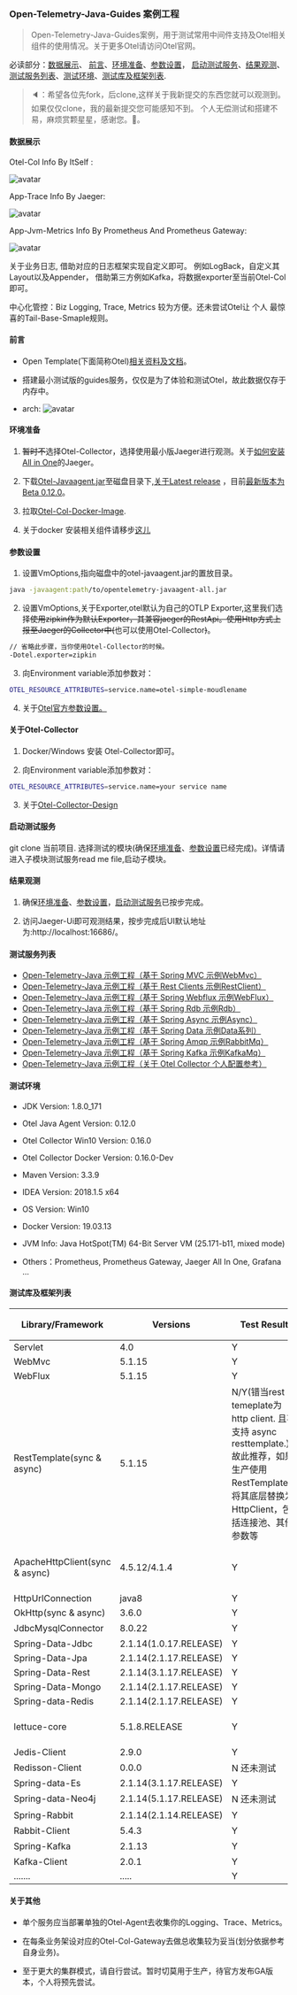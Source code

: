 ### Open-Telemetry-Java-Guides 案例工程

> Open-Telemetry-Java-Guides案例，用于测试常用中间件支持及Otel相关组件的使用情况。关于更多Otel请访问Otel官网。

必读部分：[数据展示](#数据展示)、 [前言](#前言)、[环境准备](#环境准备)、[参数设置](#参数设置)，
[启动测试服务](#启动测试服务)、[结果观测](#结果观测)、[测试服务列表](#测试服务列表)、[测试环境](#测试环境)、[测试库及框架列表](#测试库及框架列表).

> 🔈：希望各位先fork，后clone,这样关于我新提交的东西您就可以观测到。如果仅仅clone，我的最新提交您可能感知不到。
个人无偿测试和搭建不易，麻烦赏颗星星，感谢您。🙇‍。

#### 数据展示

Otel-Col Info By ItSelf :

![avatar](image/otel-col-spans-metrics.png)

App-Trace Info By Jaeger:

![avatar](image/jaeger-trace.png)

App-Jvm-Metrics Info By Prometheus And Prometheus Gateway:

![avatar](image/app-jvm-metrics.png)

关于业务日志, 借助对应的日志框架实现自定义即可。
例如LogBack，自定义其Layout以及Appender， 借助第三方例如Kafka，将数据exporter至当前Otel-Col即可。

中心化管控：Biz Logging, Trace, Metrics 较为方便。还未尝试Otel让 个人 最惊喜的Tail-Base-Smaple规则。

#### 前言 

- Open Template(下面简称Otel)[相关资料及文档](https://opentelemetry.io/docs/java/getting_started/)。

- 搭建最小测试版的guides服务，仅仅是为了体验和测试Otel，故此数据仅存于内存中。

- arch: ![avatar](image/otel-guides-arch.png)

#### 环境准备

1. ~~暂时不~~选择Otel-Collector，选择使用最小版Jaeger进行观测。关于[如何安装All in One](https://www.jaegertracing.io/docs/1.16/getting-started/)的Jaeger。

2. 下载[Otel-Javaagent.jar](https://github.com/open-telemetry/opentelemetry-java-instrumentation/releases/download/v0.12.0/opentelemetry-javaagent-all.jar)至磁盘目录下,[关于Latest release](https://github.com/open-telemetry/opentelemetry-java-instrumentation/releases) ，目前[最新版本为Beta 0.12.0](https://github.com/open-telemetry/opentelemetry-java-instrumentation/releases/tag/v0.12.0)。

3. 拉取[Otel-Col-Docker-Image](https://hub.docker.com/search?q=otel&type=image).

4. 关于docker 安装相关组件请移步[这儿](https://github.com/chenmudu/open-telemetry-java-guides/tree/master/config/others.properties)

#### 参数设置

1. 设置VmOptions,指向磁盘中的otel-javaagent.jar的置放目录。
```sh
java -javaagent:path/to/opentelemetry-javaagent-all.jar
```
2. 设置VmOptions,关于Exporter,otel默认为自己的OTLP Exporter,这里我们选择~~使用zipkin作为默认Exporter，其兼容jaeger的RestApi。使用Http方式上报至Jaeger的Collector中(~~也可以使用Otel-Collector~~)~~。
```sh
// 省略此步骤，当你使用Otel-Collector的时候。
-Dotel.exporter=zipkin
```
3. 向Environment variable添加参数对：
```sh
OTEL_RESOURCE_ATTRIBUTES=service.name=otel-simple-moudlename
```

4. 关于[Otel官方参数设置。](https://github.com/open-telemetry/opentelemetry-java-instrumentation#getting-started)

#### 关于Otel-Collector

1. Docker/Windows 安装 Otel-Collector即可。

2. 向Environment variable添加参数对：
```sh
OTEL_RESOURCE_ATTRIBUTES=service.name=your service name
```
3. 关于[Otel-Collector-Design](https://github.com/open-telemetry/opentelemetry-collector/blob/master/docs/design.md)

#### 启动测试服务

 git clone 当前项目. 选择测试的模块(确保[环境准备](#环境准备)、[参数设置](#参数设置)已经完成)。详情请进入子模块测试服务read me file,启动子模块。
 
#### 结果观测

1. 确保[环境准备](#环境准备)、[参数设置](#参数设置)，[启动测试服务](#启动测试服务)已按步完成。

2. 访问Jaeger-Ui即可观测结果，按步完成后UI默认地址为:http://localhost:16686/。


#### 测试服务列表

* [Open-Telemetry-Java 示例工程（基于 Spring   MVC 示例WebMvc）](otel-simple-webmvc)
* [Open-Telemetry-Java 示例工程（基于 Rest Clients 示例RestClient）](otel-simple-restclient)
* [Open-Telemetry-Java 示例工程（基于 Spring Webflux 示例WebFlux）](otel-simple-webflux)
* [Open-Telemetry-Java 示例工程（基于 Spring Rdb 示例Rdb）](otel-simple-rdb)
* [Open-Telemetry-Java 示例工程（基于 Spring Async 示例Async）](otel-simple-async)
* [Open-Telemetry-Java 示例工程（基于 Spring Data 示例Data系列）](otel-simple-spring-data)
* [Open-Telemetry-Java 示例工程（基于 Spring Amqp 示例RabbitMq）](otel-simple-rabbit)
* [Open-Telemetry-Java 示例工程（基于 Spring Kafka 示例KafkaMq）](otel-simple-kafka)
* [Open-Telemetry-Java 示例工程（关于 Otel Collector 个人配置参考）](https://github.com/chenmudu/open-telemetry-java-guides/tree/master/config/otel-col-config.yaml)

#### 测试环境

- JDK Version: 1.8.0_171

- Otel Java Agent Version: 0.12.0

- Otel Collector Win10 Version: 0.16.0

- Otel Collector Docker Version: 0.16.0-Dev

- Maven Version: 3.3.9

- IDEA Version: 2018.1.5 x64

- OS Version: Win10

- Docker Version: 19.03.13

- JVM Info: Java HotSpot(TM) 64-Bit Server VM (25.171-b11, mixed mode)

- Others：Prometheus, Prometheus Gateway, Jaeger All In One, Grafana ...

#### 测试库及框架列表

| Library/Framework         | Versions                       |Test Result               |官方最低版本支持   |
|---------------------------|--------------------------------|--------------------------|-----------------|
| Servlet                   | 4.0                            |Y                         |      2.2+       |
| WebMvc                    | 5.1.15                         |Y                         |      3.1+       |
| WebFlux                   | 5.1.15                         |Y                         |      5.0+       |
| RestTemplate(sync & async)| 5.1.15                         |N/Y(错当rest temeplate为http client. 且不支持 async resttemplate.)故此推荐，如果生产使用RestTemplate，将其底层替换为HttpClient，包括连接池、其他参数等| 官方无支持|
| ApacheHttpClient(sync & async)  | 4.5.12/4.1.4             |Y                         |      2.0+/1.9+ (not including 2.x yet)|
| HttpUrlConnection         | java8                          |Y                         |      Java 7+    |
| OkHttp(sync & async)      | 3.6.0                          |Y                         |      3.0+       |
| JdbcMysqlConnector        | 8.0.22                         |Y                         |      无         |
| Spring-Data-Jdbc          | 2.1.14(1.0.17.RELEASE)         |Y                         |      1.8+       |
| Spring-Data-Jpa           | 2.1.14(2.1.17.RELEASE)         |Y                         |      1.8+       |
| Spring-Data-Rest          | 2.1.14(3.1.17.RELEASE)         |Y                         |      1.8+       |
| Spring-Data-Mongo         | 2.1.14(2.1.17.RELEASE)         |Y                         |      1.8+       |
| Spring-data-Redis         | 2.1.14(2.1.17.RELEASE)         |Y                         |      1.8+       |
| lettuce-core              | 5.1.8.RELEASE                  |Y                         |      4.0+ (not including 6.x yet)      |
| Jedis-Client              | 2.9.0                          |Y                         |      1.4+       |
| Redisson-Client           | 0.0.0                          |N 还未测试                  |      3.0+      |
| Spring-data-Es            | 2.1.14(3.1.17.RELEASE)         |Y                         |      1.8+       |
| Spring-data-Neo4j         | 2.1.14(5.1.17.RELEASE)         |N 还未测试                  |      1.8+       |
| Spring-Rabbit             | 2.1.14(2.1.14.RELEASE)         |Y                         |      无         |
| Rabbit-Client             | 5.4.3                          |Y                         |      2.7+       |
| Spring-Kafka              | 2.1.13                         |Y                         |      无         |
| Kafka-Client              | 2.0.1                          |Y                         |      0.11+      |
| .......                   | .....                          |Y                         | |

#### 关于其他

- 单个服务应当部署单独的Otel-Agent去收集你的Logging、Trace、Metrics。

- 在每条业务架设对应的Otel-Col-Gateway去做总收集较为妥当(划分依据参考自身业务)。

- 至于更大的集群模式，请自行尝试。暂时切莫用于生产，待官方发布GA版本，个人将预先尝试。